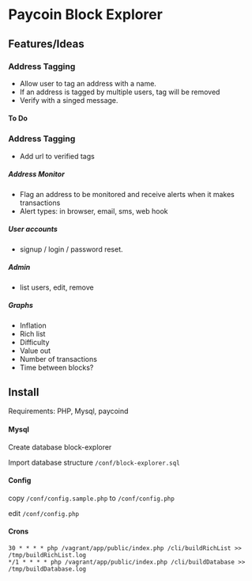 
# Paycoin Block Explorer

## Features/Ideas

### Address Tagging
 * Allow user to tag an address with a name.
 * If an address is tagged by multiple users, tag will be removed
 * Verify with a singed message.


#### To Do

### Address Tagging
* Add url to verified tags

##### Address Monitor
 * Flag an address to be monitored and receive alerts when it makes transactions
 * Alert types: in browser, email, sms, web hook

##### User accounts
 * signup / login / password reset.
 
##### Admin
 * list users, edit, remove


##### Graphs
 * Inflation
 * Rich list
 * Difficulty
 * Value out
 * Number of transactions
 * Time between blocks?

## Install

Requirements: PHP, Mysql, paycoind

#### Mysql

Create database block-explorer

Import database structure ```/conf/block-explorer.sql```

#### Config
copy ```/conf/config.sample.php``` to ```/conf/config.php```

edit ```/conf/config.php```

#### Crons

```
30 * * * * php /vagrant/app/public/index.php /cli/buildRichList >> /tmp/buildRichList.log
*/1 * * * * php /vagrant/app/public/index.php /cli/buildDatabase >> /tmp/buildDatabase.log
```

